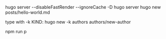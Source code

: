 hugo server --disableFastRender --ignoreCache -D 
hugo server
hugo new posts/hello-world.md

type with -k KIND:
hugo new -k authors authors/new-author

npm run p
